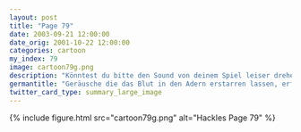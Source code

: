 ```yaml
---
layout: post
title: "Page 79"
date: 2003-09-21 12:00:00
date_orig: 2001-10-22 12:00:00
categories: cartoon
my_index: 79
image: cartoon79g.png
description: "Könntest du bitte den Sound von deinem Spiel leiser drehen? Ich kann mich nicht konzentrieren Aber ich habe meinen Sound schon aus Wo kommen dann all die Geräusche her Nein, fast hatte ich dich, Schwein Hazel Preston Katrina Vittles"
germantitle: "Geräusche die das Blut in den Adern erstarren lassen, erfüllen das Büro"
twitter_card_type: summary_large_image
---
```


{% include figure.html src="cartoon79g.png" alt="Hackles Page 79"  %}
